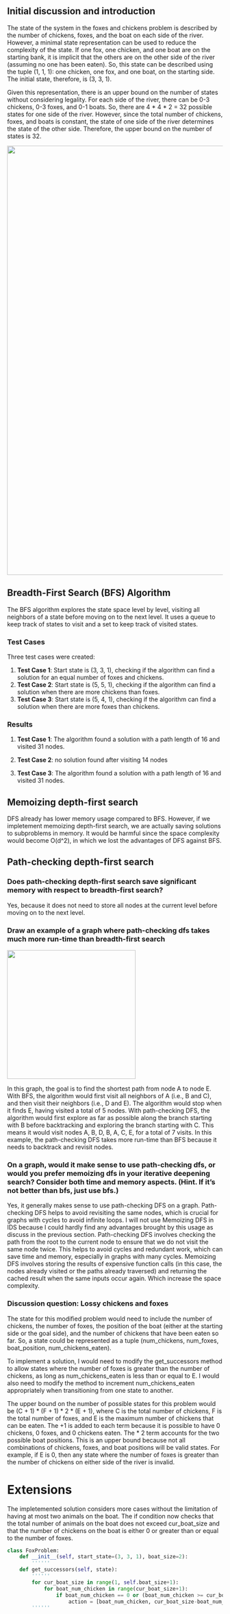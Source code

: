 ## Initial discussion and introduction

The state of the system in the foxes and chickens problem is described by the number of chickens, foxes, and the boat on each side of the river. However, a minimal state representation can be used to reduce the complexity of the state. If one fox, one chicken, and one boat are on the starting bank, it is implicit that the others are on the other side of the river (assuming no one has been eaten). So, this state can be described using the tuple (1, 1, 1): one chicken, one fox, and one boat, on the starting side. The initial state, therefore, is (3, 3, 1).

Given this representation, there is an upper bound on the number of states without considering legality. For each side of the river, there can be 0-3 chickens, 0-3 foxes, and 0-1 boats. So, there are 4 * 4 * 2 = 32 possible states for one side of the river. However, since the total number of chickens, foxes, and boats is constant, the state of one side of the river determines the state of the other side. Therefore, the upper bound on the number of states is 32.

<img src="intro.jpg" width="1000"/>


## Breadth-First Search (BFS) Algorithm


The BFS algorithm explores the state space level by level, visiting all neighbors of a state before moving on to the next level. It uses a queue to keep track of states to visit and a set to keep track of visited states. 

### Test Cases
Three test cases were created:
1. **Test Case 1**: Start state is (3, 3, 1), checking if the algorithm can find a solution for an equal number of foxes and chickens.
2. **Test Case 2**: Start state is (5, 5, 1), checking if the algorithm can find a solution when there are more chickens than foxes.
3. **Test Case 3**: Start state is (5, 4, 1), checking if the algorithm can find a solution when there are more foxes than chickens.

### Results
1. **Test Case 1**: The algorithm found a solution with a path length of 16 and visited 31 nodes.
2. **Test Case 2**: no solution found after visiting 14 nodes

3. **Test Case 3**: The algorithm found a solution with a path length of 16 and visited 31 nodes.

## Memoizing depth-first search
DFS already has lower memory usage compared to BFS. However, if we impletement memoizing depth-first search, we are actually saving solutions to subproblems in memory. It would be harmful since the space complexity would become O(d^2), in which we lost the advantages of DFS against BFS. 

## Path-checking depth-first search
### Does path-checking depth-first search save significant memory with respect to breadth-first search?
Yes, because it does not need to store all nodes at the current level before moving on to the next level.
### Draw an example of a graph where path-checking dfs takes much more run-time than breadth-first search
<img src="moretime.jpg" width="300"/>

In this graph, the goal is to find the shortest path from node A to node E. With BFS, the algorithm would first visit all neighbors of A (i.e., B and C), and then visit their neighbors (i.e., D and E). The algorithm would stop when it finds E, having visited a total of 5 nodes. With path-checking DFS, the algorithm would first explore as far as possible along the branch starting with B before backtracking and exploring the branch starting with C. This means it would visit nodes A, B, D, B, A, C, E, for a total of 7 visits. In this example, the path-checking DFS takes more run-time than BFS because it needs to backtrack and revisit nodes.

### On a graph, would it make sense to use path-checking dfs, or would you prefer memoizing dfs in your iterative deepening search? Consider both time and memory aspects. (Hint. If it’s not better than bfs, just use bfs.)
Yes, it generally makes sense to use path-checking DFS on a graph. Path-checking DFS helps to avoid revisiting the same nodes, which is crucial for graphs with cycles to avoid infinite loops.
I will not use Memoizing DFS in IDS because I could hardly find any advantages brought by this usage as discuss in the previous section.
Path-checking DFS involves checking the path from the root to the current node to ensure that we do not visit the same node twice. This helps to avoid cycles and redundant work, which can save time and memory, especially in graphs with many cycles. Memoizing DFS involves storing the results of expensive function calls (in this case, the nodes already visited or the paths already traversed) and returning the cached result when the same inputs occur again. Which increase the space complexity.

### Discussion question: Lossy chickens and foxes

The state for this modified problem would need to include the number of chickens, the number of foxes, the position of the boat (either at the starting side or the goal side), and the number of chickens that have been eaten so far. So, a state could be represented as a tuple (num_chickens, num_foxes, boat_position, num_chickens_eaten).

To implement a solution, I would need to modify the get_successors method to allow states where the number of foxes is greater than the number of chickens, as long as num_chickens_eaten is less than or equal to E. I would also need to modify the method to increment num_chickens_eaten appropriately when transitioning from one state to another.

The upper bound on the number of possible states for this problem would be (C + 1) * (F + 1) * 2 * (E + 1), where C is the total number of chickens, F is the total number of foxes, and E is the maximum number of chickens that can be eaten. The +1 is added to each term because it is possible to have 0 chickens, 0 foxes, and 0 chickens eaten. The * 2 term accounts for the two possible boat positions. This is an upper bound because not all combinations of chickens, foxes, and boat positions will be valid states. For example, if E is 0, then any state where the number of foxes is greater than the number of chickens on either side of the river is invalid.

# Extensions
The impletemented solution considers more cases without the limitation of having at most two animals on the boat. The if condition now checks that the total number of animals on the boat does not exceed cur_boat_size and that the number of chickens on the boat is either 0 or greater than or equal to the number of foxes.
```python
class FoxProblem:
    def __init__(self, start_state=(3, 3, 1), boat_size=2):
        ''''''
    def get_successors(self, state):
        ''''''
        for cur_boat_size in range(1, self.boat_size+1):
            for boat_num_chicken in range(cur_boat_size+1):
                if boat_num_chicken == 0 or (boat_num_chicken >= cur_boat_size - boat_num_chicken):
                    action = [boat_num_chicken, cur_boat_size-boat_num_chicken]
        ''''''

```


